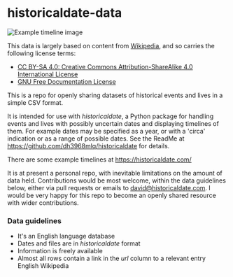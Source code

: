 # historicaldate-data

![Example timeline image](https://picoteal.com/wp-content/uploads/2023/05/basic_timeline_example.png)

This data is largely based on content from [Wikipedia](https://en.wikipedia.org/wiki/Wikipedia:Copyrights), and so carries the following license terms:
*   [CC BY-SA 4.0: Creative Commons Attribution-ShareAlike 4.0 International License](https://en.wikipedia.org/wiki/Wikipedia:Text_of_the_Creative_Commons_Attribution-ShareAlike_4.0_International_License)
*   [GNU Free Documentation License](https://en.wikipedia.org/wiki/Wikipedia:Text_of_the_GNU_Free_Documentation_License)

This is a repo for openly sharing datasets of historical events and lives in a simple CSV format. 

It is intended for use with *historicaldate*, a Python package for handling events and lives with possibly uncertain dates and displaying timelines of them. For example dates may be specified as a year, or with a 'circa' indication or as a range of possible dates. See the ReadMe at https://github.com/dh3968mlq/historicaldate for details.

There are some example timelines at https://historicaldate.com/

It is at present a personal repo, with inevitable limitations on the amount of data held. Contributions would be most welcome, within the data guidelines below, either via pull requests or emails to david@historicaldate.com. I would be very happy for this repo to become an openly shared resource with wider contributions.

### Data guidelines

   * It's an English language database
   * Dates and files are in *historicaldate* format
   * Information is freely available
   * Almost all rows contain a link in the *url* column to a relevant entry English Wikipedia
